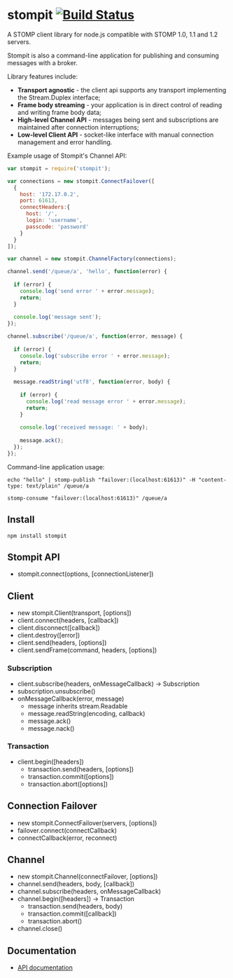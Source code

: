 # stompit [![Build Status](https://travis-ci.org/gdaws/node-stomp.png)](https://travis-ci.org/gdaws/node-stomp)

A STOMP client library for node.js compatible with STOMP 1.0, 1.1 and 1.2 servers.

Stompit is also a command-line application for publishing and consuming messages 
with a broker.

Library features include:
* **Transport agnostic** - the client api supports any transport implementing the Stream.Duplex interface;
* **Frame body streaming** - your application is in direct control of reading and writing frame body data;
* **High-level Channel API** - messages being sent and subscriptions are maintained after connection interruptions;
* **Low-level Client API** - socket-like interface with manual connection management and error handling.

Example usage of Stompit's Channel API:
```javascript
var stompit = require('stompit');

var connections = new stompit.ConnectFailover([
  {
    host: '172.17.0.2', 
    port: 61613, 
    connectHeaders:{
      host: '/',
      login: 'username',
      passcode: 'password'
    }
  }
]);

var channel = new stompit.ChannelFactory(connections);

channel.send('/queue/a', 'hello', function(error) {
  
  if (error) {
    console.log('send error ' + error.message);
    return;
  }
  
  console.log('message sent');
});

channel.subscribe('/queue/a', function(error, message) {
  
  if (error) {
    console.log('subscribe error ' + error.message);
    return;
  }
  
  message.readString('utf8', function(error, body) {
    
    if (error) {
      console.log('read message error ' + error.message);
      return;
    }
    
    console.log('received message: ' + body);
    
    message.ack();
  });
});
```

Command-line application usage:
```
echo "hello" | stomp-publish "failover:(localhost:61613)" -H "content-type: text/plain" /queue/a
```

```
stomp-consume "failover:(localhost:61613)" /queue/a
```

## Install

 `npm install stompit`

## Stompit API

* stompit.connect(options, [connectionListener])

## Client

* new stompit.Client(transport, [options])
* client.connect(headers, [callback])
* client.disconnect([callback])
* client.destroy([error])
* client.send(headers, [options])
* client.sendFrame(command, headers, [options])

### Subscription

* client.subscribe(headers, onMessageCallback) → Subscription
* subscription.unsubscribe()
* onMessageCallback(error, message)
  * message inherits stream.Readable
  * message.readString(encoding, callback)
  * message.ack()
  * message.nack()

### Transaction

* client.begin([headers])
  * transaction.send(headers, [options])
  * transaction.commit([options])
  * transaction.abort([options])

## Connection Failover

* new stompit.ConnectFailover(servers, [options])
* failover.connect(connectCallback)
* connectCallback(error, reconnect)

## Channel
* new stompit.Channel(connectFailover, [options])
* channel.send(headers, body, [callback])
* channel.subscribe(headers, onMessageCallback)
* channel.begin([headers]) → Transaction
  * transaction.send(headers, body)
  * transaction.commit([callback])
  * transaction.abort()
* channel.close()

## Documentation

* [API documentation](http://gdaws.github.io/node-stomp/api/)
